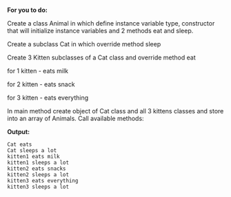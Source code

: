 **For you to do:**

Create a class Animal in which define instance variable type, constructor that will initialize instance variables and 2 methods eat and sleep.

Create a subclass Cat in which override method sleep

Create 3 Kitten subclasses of a Cat class and override method eat

for 1 kitten - eats milk

for 2 kitten - eats snack

for 3 kitten - eats everything

In main method create object of Cat class and all 3 kittens classes and store into an array of Animals. Call available methods:


**Output:**

```
Cat eats
Cat sleeps a lot
kitten1 eats milk
kitten1 sleeps a lot
kitten2 eats snacks
kitten2 sleeps a lot
kitten3 eats everything
kitten3 sleeps a lot
```